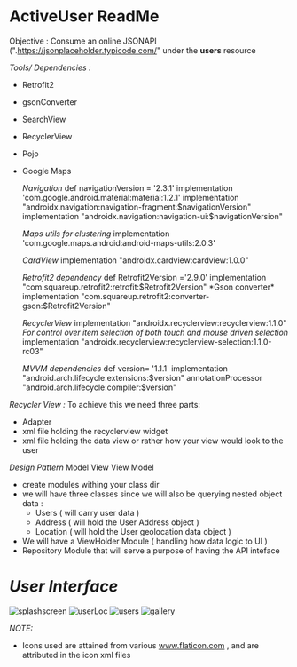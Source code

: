# ActiveUser ReadMe

Objective : Consume an online JSONAPI (".https://jsonplaceholder.typicode.com/" under the **users** resource

*Tools/ Dependencies :*
- Retrofit2
- gsonConverter
- SearchView 
- RecyclerView
- Pojo
- Google Maps

    *Navigation*
    def navigationVersion = '2.3.1'
    implementation 'com.google.android.material:material:1.2.1'
    implementation "androidx.navigation:navigation-fragment:$navigationVersion"
    implementation "androidx.navigation:navigation-ui:$navigationVersion"

    *Maps utils for clustering*
    implementation 'com.google.maps.android:android-maps-utils:2.0.3'

    *CardView*
    implementation "androidx.cardview:cardview:1.0.0"

    *Retrofit2 dependency*
    def Retrofit2Version ='2.9.0'
    implementation "com.squareup.retrofit2:retrofit:$Retrofit2Version"
    *Gson converter*
    implementation "com.squareup.retrofit2:converter-gson:$Retrofit2Version"

    *RecyclerView*
    implementation "androidx.recyclerview:recyclerview:1.1.0"
    *For control over item selection of both touch and mouse driven selection*
    implementation "androidx.recyclerview:recyclerview-selection:1.1.0-rc03"

     *MVVM dependencies*
    def version= '1.1.1'
    implementation "android.arch.lifecycle:extensions:$version"
    annotationProcessor "android.arch.lifecycle:compiler:$version"


*Recycler View :* 
To achieve this we need three parts: 
-  Adapter
- xml file holding the recyclerview widget
- xml file holding the data view or rather how your view would look to the user


*Design Pattern*
 Model View View Model
 - create modules withing your class dir
 - we will have three classes since we will also be querying nested object data : 
     - Users ( will carry user data )
     - Address ( will hold the User Address object )
     - Location ( will hold the User geolocation data object ) 
 - We will have a ViewHolder Module ( handling how data logic to UI )
 - Repository Module that will serve a purpose of having the API inteface 
 
 # *User Interface*

 ![splashscreen](https://user-images.githubusercontent.com/42699812/103455050-69b8bf80-4ce1-11eb-8b70-b92ecec789c4.png)
![userLoc](https://user-images.githubusercontent.com/42699812/103455060-7fc68000-4ce1-11eb-8af6-364d192c8565.png)
![users](https://user-images.githubusercontent.com/42699812/103455061-8228da00-4ce1-11eb-89e2-131a204f385d.png)
![gallery](https://user-images.githubusercontent.com/42699812/103455234-573f8580-4ce3-11eb-892b-cbcbb4d69999.png)

  *NOTE:*
   - Icons used are attained from various www.flaticon.com , and are attributed in the icon xml files

 
